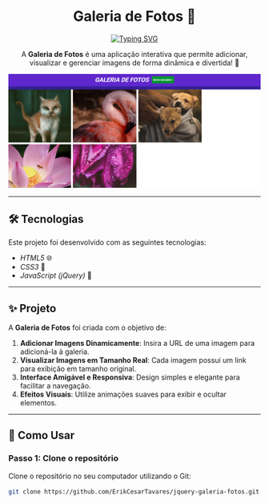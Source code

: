 <h1 align="center">Galeria de Fotos 📸</h1>

<div align="center">
  <a href="https://git.io/typing-svg">
    <img src="https://readme-typing-svg.demolab.com?font=Roboto&size=24&duration=2000&pause=500&color=009432&center=true&vCenter=true&width=435&lines=Galeria+de+Fotos+%F0%9F%93%B8;Adicione%2C+Visualize+e+Gerencie+Imagens!" alt="Typing SVG" />
  </a>
</div>

<p align="center">
  A <b>Galeria de Fotos</b> é uma aplicação interativa que permite adicionar, visualizar e gerenciar imagens de forma dinâmica e divertida! 🌟
</p>

<p align="center">
  <img alt="Demonstração do projeto" src="https://github.com/ErikCesarTavares/jquery-galeria-fotos/blob/main/images/imagemPrincipal.png" width="600px">
</p>

---

## 🛠 Tecnologias

Este projeto foi desenvolvido com as seguintes tecnologias:

- *HTML5* 🌐
- *CSS3* 🎨
- *JavaScript (jQuery)* 📜

---

## ✨ Projeto

A **Galeria de Fotos** foi criada com o objetivo de:

1. **Adicionar Imagens Dinamicamente**: Insira a URL de uma imagem para adicioná-la à galeria.
2. **Visualizar Imagens em Tamanho Real**: Cada imagem possui um link para exibição em tamanho original.
3. **Interface Amigável e Responsiva**: Design simples e elegante para facilitar a navegação.
4. **Efeitos Visuais**: Utilize animações suaves para exibir e ocultar elementos.

---

## 🧠 Como Usar

### Passo 1: Clone o repositório
Clone o repositório no seu computador utilizando o Git:

```bash
git clone https://github.com/ErikCesarTavares/jquery-galeria-fotos.git

